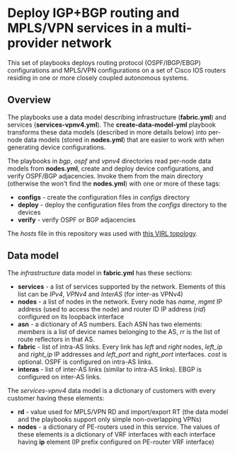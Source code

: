 # Deploy IGP+BGP routing and MPLS/VPN services in a multi-provider network

This set of playbooks deploys routing protocol (OSPF/IBGP/EBGP) configurations and
MPLS/VPN configurations on a set of Cisco IOS routers residing in one or more closely
coupled autonomous systems.

## Overview

The playbooks use a data model describing infrastructure (**fabric.yml**) and services (**services-vpnv4.yml**). The **create-data-model-yml** playbook transforms these data models (described in more details below) into per-node data models (stored in **nodes.yml**) that are easier to work with when generating device configurations.

The playbooks in *bgp*, *ospf* and *vpnv4* directories read per-node data models from **nodes.yml**, create and deploy device configurations, and verify OSPF/BGP adjacencies. Invoke them from the main directory (otherwise the won't find the **nodes.yml**) with one or more of these tags:

* **configs** - create the configuration files in *configs* directory
* **deploy** - deploy the configuration files from the *configs* directory to the devices
* **verify** - verify OSPF or BGP adjacencies

The *hosts* file in this repository was used with [this VIRL topology](https://github.com/ipspace/NetOpsWorkshop/blob/master/topologies/VIRL/Inter-AS.virl).

## Data model

The *infrastructure* data model in **fabric.yml** has these sections:

* **services** - a list of services supported by the network. Elements of this list can be *IPv4*, *VPNv4* and *InterAS* (for inter-as VPNv4)
* **nodes** - a list of nodes in the network. Every node has *name*, *mgmt* IP address (used to access the node) and router ID IP address (*rid*) configured on its loopback interface
* **asn** - a dictionary of AS numbers. Each ASN has two elements: *members* is a list of device names belonging to the AS, *rr* is the list of route reflectors in that AS.
* **fabric** - list of intra-AS links. Every link has *left* and *right* nodes, *left_ip* and *right_ip* IP addresses and *left_port* and *right_port* interfaces. *cost* is optional. OSPF is configured on intra-AS links.
* **interas** - list of inter-AS links (similar to intra-AS links). EBGP is configured on inter-AS links.

The *services-vpnv4* data model is a dictionary of customers with every customer having these elements:

* **rd** - value used for MPLS/VPN RD and import/export RT (the data model and the playbooks support only simple non-overlapping VPNs)
* **nodes** - a dictionary of PE-routers used in this service. The values of these elements is a dictionary of VRF interfaces with each interface having **ip** element (IP prefix configured on PE-router VRF interface)
